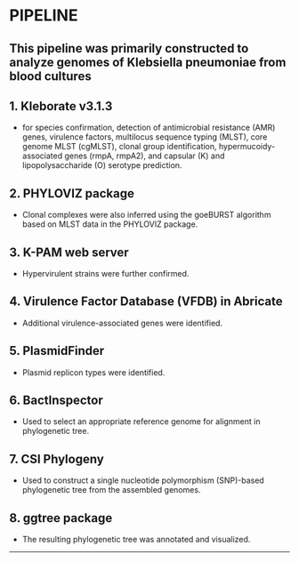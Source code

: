 # PIPELINE
**This pipeline was primarily constructed to analyze genomes of Klebsiella pneumoniae from blood cultures**
---
## 1. Kleborate v3.1.3 
-	for species confirmation, detection of antimicrobial resistance (AMR) genes, virulence factors, multilocus sequence typing (MLST), core genome MLST (cgMLST), clonal group identification, hypermucoidy-associated genes (rmpA, rmpA2), and capsular (K) and lipopolysaccharide (O) serotype prediction.
## 2. PHYLOVIZ package
-	Clonal complexes were also inferred using the goeBURST algorithm based on MLST data in the PHYLOVIZ package. 
## 3. K-PAM web server
-	Hypervirulent strains were further confirmed. 
## 4. Virulence Factor Database (VFDB) in Abricate
-	Additional virulence-associated genes were identified.
## 5. PlasmidFinder
-	Plasmid replicon types were identified.
## 6. BactInspector
-	Used to select an appropriate reference genome for alignment in phylogenetic tree.
## 7. CSI Phylogeny
-	 Used to construct a single nucleotide polymorphism (SNP)-based phylogenetic tree from the assembled genomes. 
## 8. ggtree package
-	The resulting phylogenetic tree was annotated and visualized.
---

